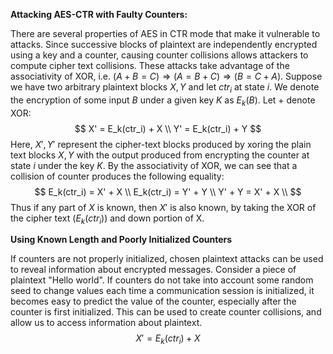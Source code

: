 **Attacking AES-CTR with Faulty Counters:**

There are several properties of AES in CTR mode that make it vulnerable to attacks. Since successive blocks of plaintext are independently encrypted using a key and a counter, causing counter collisions allows attackers to compute cipher text collisions. These attacks take advantage of the associativity of XOR, i.e. $(A+B=C) \Rightarrow (A=B+C) \Rightarrow (B=C+A)$. Suppose we have two arbitrary plaintext blocks $X, Y$ and let $ctr_i$ at state $i$. We denote the encryption of some input $B$ under a given key $K$ as $E_k(B)$. Let $+$ denote XOR:
$$
X' = E_k(ctr_i) + X \\
Y' = E_k(ctr_i) + Y
$$
Here, $X', Y'$ represent the cipher-text blocks produced by xoring the plain text blocks $X, Y$ with the output produced from encrypting the counter at state $i$ under the key $K$. By the associativity of XOR, we can see that a collision of counter produces the following equality:
$$
E_k(ctr_i) = X' + X \\
E_k(ctr_i) = Y' + Y \\
Y' + Y = X' + X \\
$$
Thus if any part of $X$ is known, then $X'$ is also known, by taking the XOR of the cipher text ($E_k(ctr_i)$) and down portion of X. 



**Using Known Length and Poorly Initialized Counters**

If counters are not properly initialized, chosen plaintext attacks can be used to reveal information about encrypted messages. Consider  a piece of plaintext "Hello world". If counters do not take into account some random seed to change values each time a communication session is initialized, it becomes easy to predict the value of the counter, especially after the counter is first initialized. This can be used to create counter collisions, and allow us to access information about plaintext.
$$
X' = E_k(ctr_i) + X
$$




